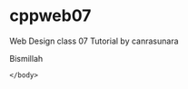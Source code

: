 # cppweb07
Web Design class 07
Tutorial by canrasunara
<!DOCTYPE html>
<html>
<head>
    <title> Website CanSun </title>
</head>
    <body>
    <p> Bismillah </p>
    
    </body>
</html>
